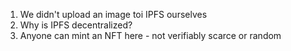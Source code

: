 1. We didn't upload an image toi IPFS ourselves
2. Why is IPFS decentralized?
3. Anyone can mint an NFT here - not verifiably scarce or random
